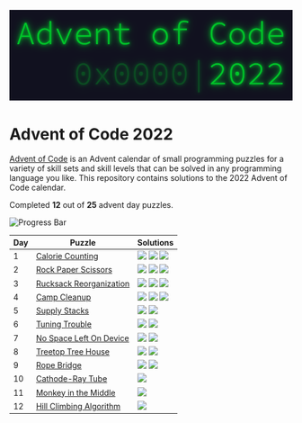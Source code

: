 <p align="center">
<img alt="Advent of Code 2022 Logo" src="docs/img/logo.png" width=600 />
</p>

# Advent of Code 2022

[Advent of Code](https://adventofcode.com) is an Advent calendar of small programming puzzles for a variety of skill sets and skill levels that can be solved in any programming language you like. This repository contains solutions to the 2022 Advent of Code calendar.

Completed **12** out of **25** advent day puzzles.

![Progress Bar](https://progress-bar.dev/48)

Day | Puzzle | Solutions
--- | --- | ---
1 | [Calorie Counting](https://adventofcode.com/2022/day/1) | [![](https://img.shields.io/badge/go-00ADD8?style=for-the-badge&logo=go&logoColor=FFFFFF)](Day_1_Calorie_Counting/Go/main.go) [![](https://img.shields.io/badge/python-3670A0?style=for-the-badge&logo=python&logoColor=FFDD54)](Day_1_Calorie_Counting/Python/main.py) [![](https://img.shields.io/badge/rust-000000?style=for-the-badge&logo=rust&logoColor=FFFFFF)](Day_1_Calorie_Counting/Rust/main.rs)
2 | [Rock Paper Scissors](https://adventofcode.com/2022/day/2) | [![](https://img.shields.io/badge/go-00ADD8?style=for-the-badge&logo=go&logoColor=FFFFFF)](Day_2_Rock_Paper_Scissors/Go/main.go) [![](https://img.shields.io/badge/python-3670A0?style=for-the-badge&logo=python&logoColor=FFDD54)](Day_2_Rock_Paper_Scissors/Python/main.py) [![](https://img.shields.io/badge/rust-000000?style=for-the-badge&logo=rust&logoColor=FFFFFF)](Day_2_Rock_Paper_Scissors/Rust/main.rs)
3 | [Rucksack Reorganization](https://adventofcode.com/2022/day/3) | [![](https://img.shields.io/badge/go-00ADD8?style=for-the-badge&logo=go&logoColor=FFFFFF)](Day_3_Rucksack_Reorganization/Go/main.go) [![](https://img.shields.io/badge/python-3670A0?style=for-the-badge&logo=python&logoColor=FFDD54)](Day_3_Rucksack_Reorganization/Python/main.py) [![](https://img.shields.io/badge/rust-000000?style=for-the-badge&logo=rust&logoColor=FFFFFF)](Day_3_Rucksack_Reorganization/Rust/main.rs)
4 | [Camp Cleanup](https://adventofcode.com/2022/day/4) | [![](https://img.shields.io/badge/go-00ADD8?style=for-the-badge&logo=go&logoColor=FFFFFF)](Day_4_Camp_Cleanup/Go/main.go) [![](https://img.shields.io/badge/python-3670A0?style=for-the-badge&logo=python&logoColor=FFDD54)](Day_4_Camp_Cleanup/Python/main.py) [![](https://img.shields.io/badge/rust-000000?style=for-the-badge&logo=rust&logoColor=FFFFFF)](Day_4_Camp_Cleanup/Rust/main.rs)
5 | [Supply Stacks](https://adventofcode.com/2022/day/5) | [![](https://img.shields.io/badge/go-00ADD8?style=for-the-badge&logo=go&logoColor=FFFFFF)](Day_5_Supply_Stacks/Go/main.go) [![](https://img.shields.io/badge/python-3670A0?style=for-the-badge&logo=python&logoColor=FFDD54)](Day_5_Supply_Stacks/Python/main.py)
6 | [Tuning Trouble](https://adventofcode.com/2022/day/6) | [![](https://img.shields.io/badge/go-00ADD8?style=for-the-badge&logo=go&logoColor=FFFFFF)](Day_6_Tuning_Trouble/Go/main.go) [![](https://img.shields.io/badge/python-3670A0?style=for-the-badge&logo=python&logoColor=FFDD54)](Day_6_Tuning_Trouble/Python/main.py)
7 | [No Space Left On Device](https://adventofcode.com/2022/day/7) | [![](https://img.shields.io/badge/go-00ADD8?style=for-the-badge&logo=go&logoColor=FFFFFF)](Day_7_No_Space_Left_On_Device/Go/main.go) [![](https://img.shields.io/badge/python-3670A0?style=for-the-badge&logo=python&logoColor=FFDD54)](Day_7_No_Space_Left_On_Device/Python/main.py)
8 | [Treetop Tree House](https://adventofcode.com/2022/day/8) | [![](https://img.shields.io/badge/go-00ADD8?style=for-the-badge&logo=go&logoColor=FFFFFF)](Day_8_Treetop_Tree_House/Go/main.go) [![](https://img.shields.io/badge/python-3670A0?style=for-the-badge&logo=python&logoColor=FFDD54)](Day_8_Treetop_Tree_House/Python/main.py)
9 | [Rope Bridge](https://adventofcode.com/2022/day/9) | [![](https://img.shields.io/badge/go-00ADD8?style=for-the-badge&logo=go&logoColor=FFFFFF)](Day_9_Rope_Bridge/Go/main.go) [![](https://img.shields.io/badge/python-3670A0?style=for-the-badge&logo=python&logoColor=FFDD54)](Day_9_Rope_Bridge/Python/main.py)
10 | [Cathode-Ray Tube](https://adventofcode.com/2022/day/10) | [![](https://img.shields.io/badge/python-3670A0?style=for-the-badge&logo=python&logoColor=FFDD54)](Day_10_Cathode-Ray_Tube/Python/main.py)
11 | [Monkey in the Middle](https://adventofcode.com/2022/day/11) | [![](https://img.shields.io/badge/python-3670A0?style=for-the-badge&logo=python&logoColor=FFDD54)](Day_11_Monkey_in_the_Middle/Python/main.py)
12 | [Hill Climbing Algorithm](https://adventofcode.com/2022/day/12) | [![](https://img.shields.io/badge/python-3670A0?style=for-the-badge&logo=python&logoColor=FFDD54)](Day_12_Hill_Climbing_Algorithm/Python/main.py)

